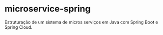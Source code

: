 # microservice-spring
Estruturação de um sistema de micros serviços em Java com Spring Boot e Spring Cloud.
